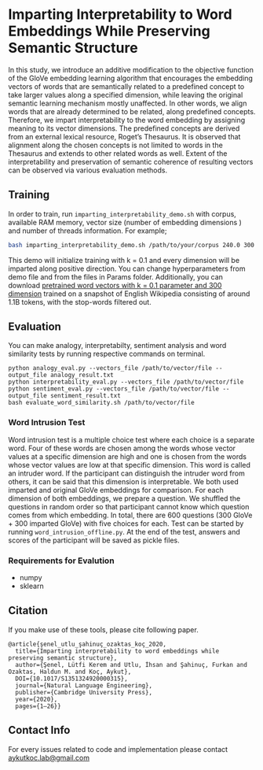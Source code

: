 # Imparting Interpretability to Word Embeddings While Preserving Semantic Structure 

In this study, we introduce an additive modification to the objective function of the GloVe embedding learning algorithm that encourages the embedding vectors of words that are semantically related to a predefined concept to take larger values along a specified dimension, while leaving the original semantic learning mechanism mostly unaffected. In other words, we align words that are already determined to be related, along predefined concepts. Therefore, we impart interpretability to the word embedding by assigning meaning to its vector dimensions. The predefined concepts are derived from an external lexical resource, Roget’s Thesaurus. It is observed that alignment along the chosen concepts is not limited to words in the Thesaurus and extends to other related words as well. Extent of the interpretability and preservation of semantic coherence of resulting vectors can be observed via various evaluation methods.

## Training

In order to train, run ``` imparting_interpretability_demo.sh ``` with corpus, available RAM memory, vector size (number of embedding dimensions ) and number of threads information. For example;


```bash
bash imparting_interpretability_demo.sh /path/to/your/corpus 240.0 300 45
```
This demo will initialize training with k = 0.1 and every dimension will be imparted along positive direction. You can change hyperparameters from demo file and from the files in Params folder. Additionally, you can download [pretrained word vectors with k = 0.1 parameter and 300 dimension](https://drive.google.com/file/d/1hpWT3Vc_-JTuPDeYgL5FZAPcSF2fEt6f/view?usp=sharing) trained on a snapshot of English Wikipedia consisting of around 1.1B tokens, with the stop-words filtered out. 

## Evaluation 

You can make analogy, interpretabilty, sentiment analysis and word similarity tests by running respective commands on terminal.

```
python analogy_eval.py --vectors_file /path/to/vector/file --output_file analogy_result.txt
python interpretability_eval.py --vectors_file /path/to/vector/file
python sentiment_eval.py --vectors_file /path/to/vector/file --output_file sentiment_result.txt
bash evaluate_word_similarity.sh /path/to/vector/file
```
### Word Intrusion Test

Word intrusion test is a multiple choice test where each choice is a separate word. Four of these words are chosen among the words whose vector values at a specific dimension are high and one is chosen from the words whose vector values are low at that specific dimension. This word is called an intruder word. If the participant can distinguish the intruder word from others, it can be said that this dimension is interpretable. We both used imparted and original GloVe embeddings for comparison. For each dimension of both embeddings, we prepare a question. We shuffled the questions in random order so that participant cannot know which question comes from which embedding. In total, there are 600 questions (300 GloVe + 300 imparted GloVe) with five choices for each. Test can be started by running ``` word_intrusion_offline.py ```. At the end of the test, answers and scores of the participant will be saved as pickle files.

### Requirements for Evalution
* numpy
* sklearn

## Citation

If you make use of these tools, please cite following paper.

```
@article{şenel_utlu_şahinuç_ozaktas_koç_2020, 
  title={Imparting interpretability to word embeddings while preserving semantic structure}, 
  author={Şenel, Lütfi Kerem and Utlu, İhsan and Şahinuç, Furkan and Ozaktas, Haldun M. and Koç, Aykut},
  DOI={10.1017/S1351324920000315}, 
  journal={Natural Language Engineering}, 
  publisher={Cambridge University Press}, 
  year={2020}, 
  pages={1–26}}
```

## Contact Info
For every issues related to code and implementation please contact aykutkoc.lab@gmail.com
